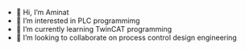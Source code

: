 - 👋 Hi, I’m Aminat
- 👀 I’m interested in PLC programmimg
- 🌱 I’m currently learning TwinCAT programming
- 💞️ I’m looking to collaborate on process control design engineering


<!---
Aminattes/Aminattes is a ✨ special ✨ repository because its `README.md` (this file) appears on your GitHub profile.
You can click the Preview link to take a look at your changes.
--->
